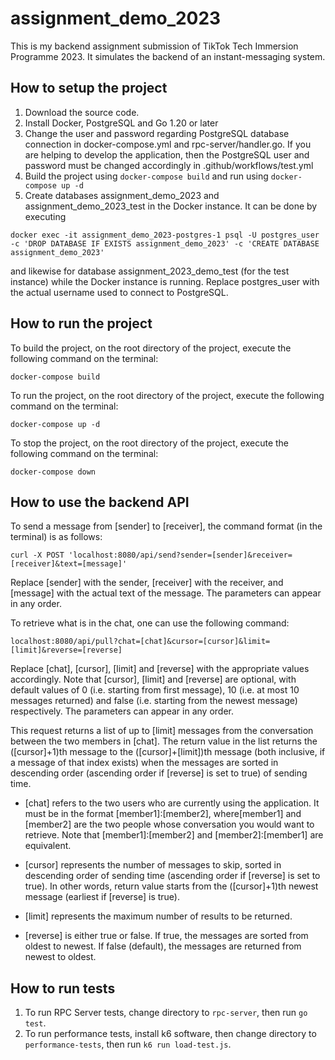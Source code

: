 # assignment_demo_2023

<!--![Tests](https://github.com/cheeheng/assignment_demo_2023/actions/workflows/test.yml/badge.svg)-->

This is my backend assignment submission of TikTok Tech Immersion Programme 2023. It simulates the backend of an instant-messaging system. 

<h2>How to setup the project</h2>

1. Download the source code.
2. Install Docker, PostgreSQL and Go 1.20 or later 
3. Change the user and password regarding PostgreSQL database connection in docker-compose.yml and rpc-server/handler.go. If you are helping to develop the application, then the PostgreSQL user and password must be changed accordingly in .github/workflows/test.yml
4. Build the project using ```docker-compose build``` and run using ```docker-compose up -d```
5. Create databases assignment_demo_2023 and assignment_demo_2023_test in the Docker instance. It can be done by executing 

```docker exec -it assignment_demo_2023-postgres-1 psql -U postgres_user -c 'DROP DATABASE IF EXISTS assignment_demo_2023' -c 'CREATE DATABASE assignment_demo_2023'```

and likewise for database assignment_2023_demo_test (for the test instance) while the Docker instance is running. Replace postgres_user with the actual username used to connect to PostgreSQL.

<h2>How to run the project</h2>

To build the project, on the root directory of the project, execute the following command on the terminal:
```
docker-compose build 
```

To run the project, on the root directory of the project, execute the following command on the terminal:
```
docker-compose up -d
```

To stop the project, on the root directory of the project, execute the following command on the terminal:
```
docker-compose down
```

<h2>How to use the backend API</h2>

To send a message from [sender] to [receiver], the command format (in the terminal) is as follows:

```
curl -X POST 'localhost:8080/api/send?sender=[sender]&receiver=[receiver]&text=[message]'
```

Replace [sender] with the sender, [receiver] with the receiver, and [message] with the actual text of the message. The parameters can appear in any order.

To retrieve what is in the chat, one can use the following command:

```
localhost:8080/api/pull?chat=[chat]&cursor=[cursor]&limit=[limit]&reverse=[reverse]
```

Replace [chat], [cursor], [limit] and [reverse] with the appropriate values accordingly. Note that [cursor], [limit] and [reverse] are optional, with default values of 0 (i.e. starting from first message), 10 (i.e. at most 10 messages returned) and false (i.e. starting from the newest message) respectively. The parameters can appear in any order.

This request returns a list of up to [limit] messages from the conversation between the two members in [chat]. The return value in the list returns the ([cursor]+1)th message to the ([cursor]+[limit])th message (both inclusive, if a message of that index exists) when the messages are sorted in descending order (ascending order if [reverse] is set to true) of sending time.

- [chat] refers to the two users who are currently using the application. It must be in the format [member1]:[member2], where[member1] and [member2] are the two people whose conversation you would want to retrieve. Note that [member1]:[member2] and [member2]:[member1] are equivalent. 

- [cursor] represents the number of messages to skip, sorted in descending order of sending time (ascending order if [reverse] is set to true). In other words, return value starts from the ([cursor]+1)th newest message (earliest if [reverse] is true).

- [limit] represents the maximum number of results to be returned. 

- [reverse] is either true or false. If true, the messages are sorted from oldest to newest. If false (default), the messages are returned from newest to oldest.

<h2>How to run tests</h2>

1. To run RPC Server tests, change directory to ```rpc-server```, then run ```go test```.
2. To run performance tests, install k6 software, then change directory to ```performance-tests```, then run ```k6 run load-test.js```.